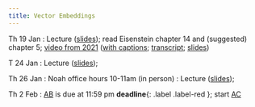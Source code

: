 ```yaml
---
title: Vector Embeddings
---
```


Th 19 Jan
: Lecture ([slides](../assets/slides/vectors.pdf)); read Eisenstein chapter 14 and (suggested) chapter 5; [video from 2021](https://drive.google.com/file/d/1L65GHmZxrGanQyc8n6ncLJ91xjcHFVi7/view?usp=sharing) ([with captions](https://drive.google.com/file/d/1M1-jH9a6QMBuNqQ5kEgGEW0eseWxV2JS/view?usp=sharing); [transcript](https://drive.google.com/file/d/1Y28Q1_yxTSFdft_MY5UNjbnK2-iC_ZoU/view?usp=sharing); [slides](https://drive.google.com/file/d/1ZOTh6VgchorZxpscuy9ovv-6NVgyyH-B/view?usp=sharing))

T 24 Jan
: Lecture ([slides](../assets/slides/vectors.pdf));

Th 26 Jan
: Noah office hours 10-11am (in person)
: Lecture ([slides](../assets/slides/vectors.pdf));

Th 2 Feb
: [AB](../assets/docs/AB.pdf) is due at 11:59 pm **deadline**{: .label .label-red }; start [AC](../assets/docs/AC.pdf)
